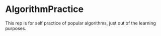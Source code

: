 # AlgorithmPractice
This rep is for self practice of popular algorithms, just out of the learning purposes.
